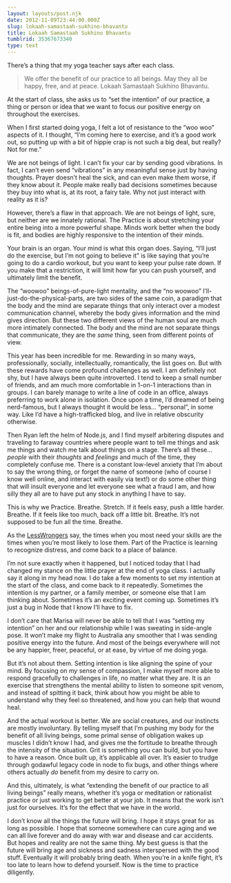 ```yaml
---
layout: layouts/post.njk
date: 2012-11-09T23:44:00.000Z
slug: lokaah-samastaah-sukhino-bhavantu
title: Lokaah Samastaah Sukhino Bhavantu
tumblrid: 35367673340
type: text
---
```

<p>There&rsquo;s a thing that my yoga teacher says after each class.</p>

<blockquote>
  <p>We offer the benefit of our practice to all beings.  May they all be happy, free, and at peace.
  Lokaah Samastaah Sukhino Bhavantu.</p>
</blockquote>

<p>At the start of class, she asks us to &ldquo;set the intention&rdquo; of our practice, a thing or person or idea that we want to focus our positive energy on throughout the exercises.</p>

<p>When I first started doing yoga, I felt a lot of resistance to the &ldquo;woo woo&rdquo; aspects of it.  I thought, &ldquo;I&rsquo;m coming here to exercise, and it&rsquo;s a good work out, so putting up with a bit of hippie crap is not such a big deal, but really?  Not for me.&rdquo;</p>

<p>We are not beings of light.  I can&rsquo;t fix your car by sending good vibrations.  In fact, I can&rsquo;t even send &ldquo;vibrations&rdquo; in any meaningful sense just by having thoughts.  Prayer doesn&rsquo;t heal the sick, and can even make them worse, if they know about it.  People make really bad decisions sometimes because they buy into what is, at its root, a fairy tale.  Why not just interact with reality as it is?</p>

<p>However, there&rsquo;s a flaw in that approach.  We are not beings of light, sure, but neither are we innately rational.  The Practice is about stretching your entire being into a more powerful shape.  Minds work better when the body is fit, and bodies are highly responsive to the intention of their minds.</p>

<p>Your brain is an organ.  Your mind is what this organ does.  Saying, &ldquo;I&rsquo;ll just do the exercise, but I&rsquo;m not going to believe it&rdquo; is like saying that you&rsquo;re going to do a cardio workout, but you want to keep your pulse rate down.  If you make that a restriction, it will limit how far you can push yourself, and ultimately limit the benefit.</p>

<p>The &ldquo;woowoo&rdquo; beings-of-pure-light mentality, and the &ldquo;no woowoo&rdquo; I&rsquo;ll-just-do-the-physical-parts, are two sides of the same coin, a paradigm that the body and the mind are separate things that only interact over a modest communication channel, whereby the body gives information and the mind gives direction.  But these two different views of the human soul are much more intimately connected.  The body and the mind are not separate things that communicate, they are the <em>same</em> thing, seen from different points of view.</p>

<p>This year has been incredible for me.  Rewarding in so many ways, professionally, socially, intellectually, romantically, the list goes on.  But with these rewards have come profound challenges as well.  I am definitely not shy, but I have always been quite introverted.  I tend to keep a small number of friends, and am much more comfortable in 1-on-1 interactions than in groups.  I can barely manage to write a line of code in an office, always preferring to work alone in isolation.  Once upon a time, I&rsquo;d dreamed of being nerd-famous, but I always thought it would be less&hellip; &ldquo;personal&rdquo;, in some way.  Like I&rsquo;d have a high-trafficked blog, and live in relative obscurity otherwise.</p>

<p>Then Ryan left the helm of Node.js, and I find myself arbitering disputes and traveling to faraway countries where people want to tell me things and ask me things and watch me talk about things on a stage.  There&rsquo;s all these&hellip; <em>people</em> with their <em>thoughts</em> and <em>feelings</em> and much of the time, they completely confuse me.  There is a constant low-level anxiety that I&rsquo;m about to say the wrong thing, or forget the name of someone (who of course I know well online, and interact with easily via text!) or do some other thing that will insult everyone and let everyone see what a fraud I am, and how silly they all are to have put any stock in anything I have to say.</p>

<p>This is why we Practice.  Breathe.  Stretch.  If it feels easy, push a little harder.  Breathe.  If it feels like too much, back off a little bit.  Breathe.  It&rsquo;s not supposed to be fun all the time.  Breathe.</p>

<p>As the <a href="http://lesswrong.com">LessWrongers</a> say, the times when you most need your skills are the times when you&rsquo;re most likely to lose them.  Part of the Practice is learning to recognize distress, and come back to a place of balance.</p>

<p>I&rsquo;m not sure exactly when it happened, but I noticed today that I had changed my stance on the little prayer at the end of yoga class.  I actually say it along in my head now.  I do take a few moments to set my intention at the start of the class, and come back to it repeatedly.  Sometimes the intention is my partner, or a family member, or someone else that I am thinking about.  Sometimes it&rsquo;s an exciting event coming up.  Sometimes it&rsquo;s just a bug in Node that I know I&rsquo;ll have to fix.</p>

<p>I don&rsquo;t care that Marisa will never be able to tell that I was &ldquo;setting my intention&rdquo; on her and our relationship while I was sweating in side-angle pose.  It won&rsquo;t make my flight to Australia any smoother that I was sending positive energy into the future.  And most of the beings everywhere will not be any happier, freer, peaceful, or at ease, by virtue of me doing yoga.</p>

<p>But it&rsquo;s not about them.  Setting intention is like aligning the spine of your mind.  By focusing on <em>my</em> sense of compassion, I make myself more able to respond gracefully to challenges in life, no matter what they are.  It is an exercise that strengthens the mental ability to listen to someone spit venom, and instead of spitting it back, think about how you might be able to understand why they feel so threatened, and how you can help that wound heal.</p>

<p>And the actual workout is better.  We are social creatures, and our instincts are mostly involuntary.  By telling myself that I&rsquo;m pushing my body for the benefit of all living beings, some primal sense of obligation wakes up muscles I didn&rsquo;t know I had, and gives me the fortitude to breathe through the intensity of the situation.  Grit is something you can build, but you have to have a reason.  Once built up, it&rsquo;s applicable all over.  It&rsquo;s easier to trudge through godawful legacy code in node to fix bugs, and other things where others actually <em>do</em> benefit from my desire to carry on.</p>

<p>And this, ultimately, is what &ldquo;extending the benefit of our practice to all living beings&rdquo; really means, whether it&rsquo;s yoga or meditation or rationalist practice or just working to get better at your job.  It means that the work isn&rsquo;t just for ourselves.  It&rsquo;s for the effect that we have in the world.</p>

<p>I don&rsquo;t know all the things the future will bring.  I hope it stays great for as long as possible.  I hope that someone somewhere can cure aging and we can all live forever and do away with war and disease and car accidents.  But hopes and reality are not the same thing.  My best guess is that the future will bring age and sickness and sadness interspersed with the good stuff.  Eventually it will probably bring death.  When you&rsquo;re in a knife fight, it&rsquo;s too late to learn how to defend yourself.  Now is the time to practice diligently.</p>
